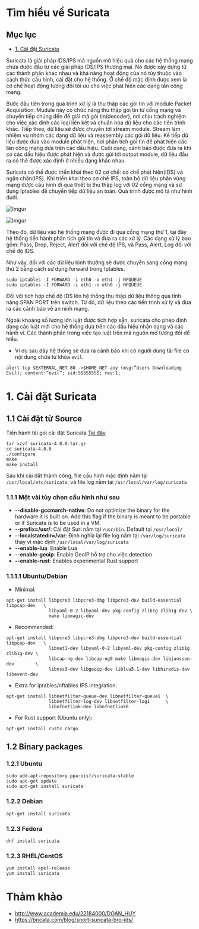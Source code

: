 # Tìm hiểu về Suricata

## Mục lục
- [1. Cài đặt Suricata](#1)

Suricata là giải pháp IDS/IPS mã nguồn mở hiệu quả cho các hệ thống mạng chưa được đầu tư các giải pháp IDS/IPS thương mại. Nó được xây dựng từ các thành phần khác nhau và khả năng hoạt động của nó tùy thuộc vào cách thức cấu hình, cài đặt cho hệ thống. Ở chế độ mặc định được xem là cơ chế hoạt động tương đối tối ưu cho việc phát hiện các dạng tấn công mạng.

Bước đầu tiên trong quá trình xử lý là thu thập các gói tin với module Packet Acquisition. Mudule này có chức năng thu thập gói tin từ cổng mạng và chuyển tiếp chúng đến để giải mã gói tin(decoder), nơi chịu trách nghiệm cho việc xác đinh các loại liên kết và chuẩn hóa dữ liệu cho các tiến trình khác. Tiếp theo, dữ liệu sẽ được chuyển tới stream module. Stream làm nhiệm vụ nhóm các dạng dữ liệu và reassembly các gói dữ liệu. Kế tiếp dữ liệu được đưa vào module phát hiện, nơi phân tích gói tin để phát hiện các tân công mạng dựa trên các dấu hiệu. Cuối cùng, cảnh báo được đưa ra khi có các dấu hiệu được phát hiện và được gửi tới output module, dữ liệu đầu ra có thể được xác định ở nhiều dạng khác nhau.

Suricata có thể được triển khai theo 02 cơ chế: cơ chế phát hiện(IDS) và ngăn chặn(IPS).
Khi triển khai theo cơ chế IPS, toàn bộ dữ liệu phân vùng mạng được cấu hình đi qua thiết bị thu thập log với 02 cổng mạng và sử dụng Iptables để chuyển tiếp dữ liệu an toàn. Quá trình được mô tả như hình dưới. 

![Imgur](https://i.imgur.com/WAOWYYu.png)

![Imgur](https://i.imgur.com/3YxZDA0.png)

Theo đó, dữ liệu vào hệ thống mạng được đi qua cổng mạng thứ 1, tại đây hệ thống tiến hành phân tích gói tin và đưa ra các xử lý. Các dạng xử lý bao gồm: Pass, Drop, Reject, Alert đối với chế độ IPS, và Pass, Alert, Log đối với chế độ IDS.

Như vậy, đối với các dữ liệu bình thường sẽ được chuyển sang cổng mạng thứ 2 bằng cách sử dụng forward trong Iptables.
```
sudo iptables -I FORWARD -i eth0 -o eth1 -j NFQUEUE
sudo iptables -I FORWARD -i eth1 -o eth0 -j NFQUEUE
```

Đối với tích hợp chế độ IDS lên hệ thống thu thập dữ liệu thông qua tính năng SPAN PORT trên switch. Từ đó, dữ liệu theo các tiến trình xử lý và đưa ra các cảnh báo về an ninh mạng.

Ngoài khoảng số lượng lớn luật được tích hợp sẵn, suricata cho phép định dạng các luật mới cho hệ thống dựa trên các dấu hiệu nhận dạng và các hành vi. Các thành phần trong việc tạo luật trên mã nguồn mở tương đối dể hiểu.
- Ví dụ sau đây hệ thống sẽ đưa ra cảnh báo khi có người dùng tải file có nội dung chứa từ khóa `evil`.

```
alert tcp $EXTERNAL_NET 80 ->$HOME_NET any (msg:”Users Downloading
Evil); content:”evil”; sid:55555555; rev:1;
```

<a name="1"></a>

# 1. Cài đặt Suricata

## 1.1 Cài đặt từ Source
Tiến hành tải gói cài đặt Suricata [Tại đây](https://suricata-ids.org/download/)

```
tar xzvf suricata-4.0.0.tar.gz
cd suricata-4.0.0
./configure
make
make install
```

Sau khi cài đặt thành công, file cấu hình mặc định nằm tại `/usr/local/etc/suricata`, và file log nằm tại `/usr/local/var/log/suricata`

### 1.1.1 Một vài tùy chọn cấu hình như sau
- **--disable-gccmarch-native**: Do not optimize the binary for the hardware it is built on. Add this flag if the binary is meant to be portable or if Suricata is to be used in a VM.
- **--prefix=/usr/**: Cài đặt Suri nằm tại `/usr/bin`. Default tại `/usr/local/`
- **--localstatedir=/var**: Định nghĩa lại file log nằm tại `/var/log/suricata` thay vì mặc định `/usr/local/var/log/suricata`
- **--enable-lua**: Enable Lua
- **--enable-geoip**: Enable GeoIP hỗ trợ cho việc detection 
- **--enable-rust**: Enables experimental Rust support

### 1.1.1.1 Ubuntu/Debian
- Minimal:
```
apt-get install libpcre3 libpcre3-dbg libpcre3-dev build-essential libpcap-dev   \
                libyaml-0-2 libyaml-dev pkg-config zlib1g zlib1g-dev \
                make libmagic-dev
```
- Recommended:
```
apt-get install libpcre3 libpcre3-dbg libpcre3-dev build-essential libpcap-dev   \
                libnet1-dev libyaml-0-2 libyaml-dev pkg-config zlib1g zlib1g-dev \
                libcap-ng-dev libcap-ng0 make libmagic-dev libjansson-dev        \
                libnss3-dev libgeoip-dev liblua5.1-dev libhiredis-dev libevent-dev
```
- Extra for iptables/nftables IPS integration:
```
apt-get install libnetfilter-queue-dev libnetfilter-queue1  \
                libnetfilter-log-dev libnetfilter-log1      \
                libnfnetlink-dev libnfnetlink0
```
- For Rust support (Ubuntu only):
```
apt-get install rustc cargo
```

## 1.2 Binary packages
### 1.2.1 Ubuntu
```
sudo add-apt-repository ppa:oisf/suricata-stable
sudo apt-get update
sudo apt-get install suricata
```

### 1.2.2 Debian
```
apt-get install suricata
```

### 1.2.3 Fedora
```
dnf install suricata
```

### 1.2.3 RHEL/CentOS
```
yum install epel-release
yum install suricata
```

# Thảm khảo
- http://www.academia.edu/22184000/DOAN_HUY
- https://bricata.com/blog/snort-suricata-bro-ids/